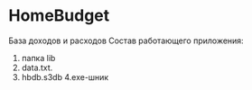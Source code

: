 # HomeBudget
База доходов и расходов
Состав работающего приложения:
1. папка lib
2. data.txt.
3. hbdb.s3db
4.exe-шник
